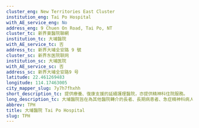 ```yaml
---
cluster_eng: New Territories East Cluster
institution_eng: Tai Po Hospital
with_AE_service_eng: No
address_eng: 9 Chuen On Road, Tai Po, NT
cluster_tc: 新界東醫院聯網
institution_tc: 大埔醫院
with_AE_service_tc: 否
address_tc: 新界大埔全安路 9 號
cluster_sc: 新界东医院联网
institution_sc: 大埔医院
with_AE_service_sc: 否
address_sc: 新界大埔全安路9 号
latitude: 22.461269483
longitude: 114.17463005
city_mapper_slug: 7y7h7fhxhh
short_description_tc: 提供療養、復康支援的延續護理醫院，亦提供精神科住院服務。
long_description_tc: 大埔醫院旨在為其他醫院轉介的長者、長期病患者、急症精神科病人以及中央護理輪候名冊申請者等，提供醫學評估、延續護理和綜合復康服務，也是本港三間脊髓損傷康復中心之一。醫院確保病人獲取優質和全面的服務，事事以病人為先，並致力改善社區的健康。大埔醫院與多個醫療服務機構和社區團體合作，推展健康和長期護理的計劃。
abbrev: TPH
title: 大埔醫院 Tai Po Hospital
slug: TPH
---
```

